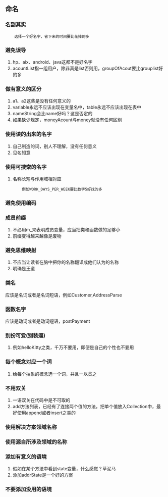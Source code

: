 ## 命名

### 名副其实

```
	选择一个好名字，省下来的时间要比花掉的多
```

### 避免误导

1. hp、aix、android、java这都不是好名字
2. acountList指一组用户，除非真是list否则用，groupOfAcout要比grouplist好的多

### 做有意义的区分

1. a1、a2这些是没有任何意义的
2. variable永远不应该出现在变量名中，table永远不应该出现在表中
3. nameString会比name好吗？这是否定的
4. 如果缺少规定，moneyAcount与money就没有任何区别

### 使用读的出来的名字

1. 自己制造的词，别人不理解，没有任何意义
2. 见名知意

### 使用可搜索的名字

1. 名称长短与作用域相对应

	```
		例如WORK_DAYS_PER_WEEK要比数字5好找的多
	```

### 避免使用编码

### 成员前缀

1. 不必用m_来表明成员变量，应当把类和函数做的足够小
2. 前缀变得越来越像是废物

### 避免思维映射

1. 不应当让读者在脑中把你的名称翻译成他们认为的名称
2. 明确是王道

### 类名

应该是名词或者是名词短语，例如Customer,AddressParse

### 函数名字

应该是动词或者是动词短语，postPayment

### 别扮可爱(别装逼)

1. 例如helloKitty之类，千万不要用，即便是自己的个性也不要用

### 每个概念对应一个词

1. 给每个抽象的概念选一个词，并且一以贯之

### 不用双关

1. 一语双关在代码中是不可取的
2. add方法列表，已经有了连接两个值的方法，把单个值放入Collection中，最好使用append或者insert之类的

### 使用解决方案领域名称

### 使用源自所涉及领域的名称

### 添加有意义的语境

1. 假如在某个方法中看到state变量，什么感觉？草泥马
2. 添加addrState是一个好的方案

### 不要添加没用的语境

